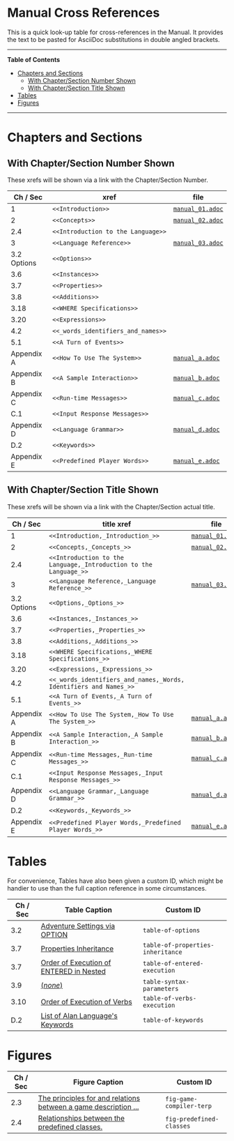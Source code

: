 # Manual Cross References

This is a quick look-up table for cross-references in the Manual.
It provides the text to be pasted for AsciiDoc substitutions in double angled brackets.


-----

**Table of Contents**

<!-- MarkdownTOC autolink="true" bracket="round" autoanchor="false" lowercase="only_ascii" uri_encoding="true" levels="1,2,3" -->

- [Chapters and Sections](#chapters-and-sections)
    - [With Chapter/Section Number Shown](#with-chaptersection-number-shown)
    - [With Chapter/Section Title Shown](#with-chaptersection-title-shown)
- [Tables](#tables)
- [Figures](#figures)

<!-- /MarkdownTOC -->

-----

# Chapters and Sections

## With Chapter/Section Number Shown

These xrefs will be shown via a link with the Chapter/Section Number.

|   Ch / Sec  |                xref                |            file            |
|-------------|------------------------------------|----------------------------|
| 1           | `<<Introduction>>`                 | [`manual_01.adoc`][man 01] |
| 2           | `<<Concepts>>`                     | [`manual_02.adoc`][man 02] |
| 2.4         | `<<Introduction to the Language>>` |                            |
| 3           | `<<Language Reference>>`           | [`manual_03.adoc`][man 03] |
| 3.2 Options | `<<Options>>`                      |                            |
| 3.6         | `<<Instances>>`                    |                            |
| 3.7         | `<<Properties>>`                   |                            |
| 3.8         | `<<Additions>>`                    |                            |
| 3.18        | `<<WHERE Specifications>>`         |                            |
| 3.20        | `<<Expressions>>`                  |                            |
| 4.2         | `<<_words_identifiers_and_names>>` |                            |
| 5.1         | `<<A Turn of Events>>`             |                            |
| Appendix A  | `<<How To Use The System>>`        | [`manual_a.adoc`][man A]   |
| Appendix B  | `<<A Sample Interaction>>`         | [`manual_b.adoc`][man B]   |
| Appendix C  | `<<Run-time Messages>>`            | [`manual_c.adoc`][man C]   |
| C.1         | `<<Input Response Messages>>`      |                            |
| Appendix D  | `<<Language Grammar>>`             | [`manual_d.adoc`][man D]   |
| D.2         | `<<Keywords>>`                     |                            |
| Appendix E  | `<<Predefined Player Words>>`      | [`manual_e.adoc`][man E]   |

## With Chapter/Section Title Shown

These xrefs will be shown via a link with the Chapter/Section actual title.

|   Ch / Sec  |                             title xref                            |            file            |
|-------------|-------------------------------------------------------------------|----------------------------|
| 1           | `<<Introduction,_Introduction_>>`                                 | [`manual_01.adoc`][man 01] |
| 2           | `<<Concepts,_Concepts_>>`                                         | [`manual_02.adoc`][man 02] |
| 2.4         | `<<Introduction to the Language,_Introduction to the Language_>>` |                            |
| 3           | `<<Language Reference,_Language Reference_>>`                     | [`manual_03.adoc`][man 03] |
| 3.2 Options | `<<Options,_Options_>>`                                           |                            |
| 3.6         | `<<Instances,_Instances_>>`                                       |                            |
| 3.7         | `<<Properties,_Properties_>>`                                     |                            |
| 3.8         | `<<Additions,_Additions_>>`                                       |                            |
| 3.18        | `<<WHERE Specifications,_WHERE Specifications_>>`                 |                            |
| 3.20        | `<<Expressions,_Expressions_>>`                                   |                            |
| 4.2         | `<<_words_identifiers_and_names,_Words, Identifiers and Names_>>` |                            |
| 5.1         | `<<A Turn of Events,_A Turn of Events_>>`                         |                            |
| Appendix A  | `<<How To Use The System,_How To Use The System_>>`               | [`manual_a.adoc`][man A]   |
| Appendix B  | `<<A Sample Interaction,_A Sample Interaction_>>`                 | [`manual_b.adoc`][man B]   |
| Appendix C  | `<<Run-time Messages,_Run-time Messages_>>`                       | [`manual_c.adoc`][man C]   |
| C.1         | `<<Input Response Messages,_Input Response Messages_>>`           |                            |
| Appendix D  | `<<Language Grammar,_Language Grammar_>>`                         | [`manual_d.adoc`][man D]   |
| D.2         | `<<Keywords,_Keywords_>>`                                         |                            |
| Appendix E  | `<<Predefined Player Words,_Predefined Player Words_>>`           | [`manual_e.adoc`][man E]   |


# Tables

For convenience, Tables have also been given a custom ID, which might be handier to use than the full caption reference in some circumstances.

| Ch / Sec |                   Table Caption                    |             Custom ID             |
|----------|----------------------------------------------------|-----------------------------------|
| 3.2      | [Adventure Settings via OPTION][Table 1]           | `table-of-options`                |
| 3.7      | [Properties Inheritance][Table 2]                  | `table-of-properties-inheritance` |
| 3.7      | [Order of Execution of ENTERED in Nested][Table 3] | `table-of-entered-execution`      |
| 3.9      | [(_none_)][Table X]                                | `table-syntax-parameters`         |
| 3.10     | [Order of Execution of Verbs][Table 4]             | `table-of-verbs-execution`        |
| D.2      | [List of Alan Language's Keywords][Table 5]        | `table-of-keywords`               |

# Figures

| Ch / Sec |                              Figure Caption                              |        Custom ID         |
|----------|--------------------------------------------------------------------------|--------------------------|
|      2.3 | [The principles for and relations between a game description ...][Fig 1] | `fig-game-compiler-terp` |
|      2.4 | [Relationships between the predefined classes.][Fig 2]                   | `fig-predefined-classes` |

<!--
| xx          | `<<xxxxxx>>`                       |                                |
|   | xxx | `yyy` |
 -->


<!-----------------------------------------------------------------------------
                               REFERENCE LINKS
------------------------------------------------------------------------------>

<!-- Project Files -->

[man]: ./manual.asciidoc
[man 01]: ./manual_01.adoc "Source file of Chapter 1. Introduction"
[man 02]: ./manual_02.adoc "Source file of Chapter 2. Concepts"
[man 03]: ./manual_03.adoc "Source file of Chapter 3. Lexical Definitions"
[man 04]: ./manual_04.adoc "Source file of Chapter 4. Language Reference"
[man 05]: ./manual_05.adoc "Source file of Chapter 5. Running An Adventure"
[man 06]: ./manual_06.adoc "Source file of Chapter 6. Hints And Tips"
[man 07]: ./manual_07.adoc "Source file of Chapter 7. Adventure Construction"
[man A]:  ./manual_a.adoc "Source file of Appendix A: How To Use The System"
[man B]:  ./manual_b.adoc "Source file of Appendix B: A Sample Interaction"
[man C]:  ./manual_c.adoc "Source file of Appendix C: Run-time Messages"
[man D]:  ./manual_d.adoc "Source file of Appendix D: Language Grammar"
[man E]:  ./manual_e.adoc "Source file of Appendix E: Predefined player words"
[man F]:  ./manual_f.adoc "Source file of Appendix F: Compiler Messages"
[man G]:  ./manual_g.adoc "Source file of Appendix G: Localization"
[man H]:  ./manual_h.adoc "Source file of Appendix H: Portability of Games"
[man I]:  ./manual_i.adoc "Source file of Appendix I: Copying Conditions"
[man Z]:  ./manual_z.adoc "Source file of Index"

<!-- HTML Live Preview Links -->

<!-- Tables -->

[Table 1]: https://alan-if.github.io/alan-docs/manual-beta/manual.html#table-of-options
[Table 2]: https://alan-if.github.io/alan-docs/manual-beta/manual.html#table-of-properties-inheritance
[Table 3]: https://alan-if.github.io/alan-docs/manual-beta/manual.html#table-of-entered-execution
[Table X]: https://alan-if.github.io/alan-docs/manual-beta/manual.html#table-syntax-parameters
[Table 4]: https://alan-if.github.io/alan-docs/manual-beta/manual.html#table-of-verbs-execution
[Table 5]: https://alan-if.github.io/alan-docs/manual-beta/manual.html#table-of-keywords

<!-- Figures -->

[Fig 1]: https://alan-if.github.io/alan-docs/manual-beta/manual.html#fig-game-compiler-terp
[Fig 2]: https://alan-if.github.io/alan-docs/manual-beta/manual.html#fig-predefined-classes

<!-- eof -->
